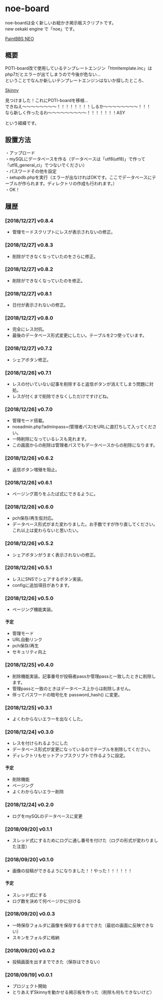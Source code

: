 # noe-board
noe-boardは全く新しいお絵かき掲示板スクリプトです。  
new oekaki engine で「noe」です。

<a href="https://github.com/funige/neo/">PaintBBS NEO</a>

## 概要
POTI-board改で使用しているテンプレートエンジン「htmltemplate.inc」はphp7だとエラーが出てしまうので今後が危ない…  
ということでなんか新しいテンプレートエンジンはないか探したところ、

<a href="http://skinny.sx68.net/">Skinny</a>  

見つけました！これにPOTI-boardを移植…  
できねえ〜〜〜〜〜〜〜〜！！！！！！！！しるか〜〜〜〜〜〜〜〜！！！  
なら新しく作ったるわ〜〜〜〜〜〜〜〜〜！！！！！！！ASY  

という経緯です。

## 設置方法
・アップロード  
・mySQLにデータベースを作る（データベースは「utf8(utf8)」で作って「utf8_general_ci」でつないでください）  
・パスワードその他を設定  
・setupdb.phpを実行（エラーが出なければOKです。ここでデータベースにテーブルが作られます。ディレクトリの作成も行われます。）  
・OK！

## <a name="history">履歴</a>

### [2018/12/27] v0.8.4
- 管理モードスクリプトにレスが表示されないの修正。

### [2018/12/27] v0.8.3
- 削除ができなくなっていたのをさらに修正。

### [2018/12/27] v0.8.2
- 削除ができなくなっていたのを修正。

### [2018/12/27] v0.8.1
- 日付が表示されないの修正。

### [2018/12/27] v0.8.0
- 完全にレス対抗。
- 最後のデータベース形式変更にしたい。テーブルを2つ使っています。

### [2018/12/27] v0.7.2
- シェアボタン修正。

### [2018/12/26] v0.7.1
- レスの付いていない記事を削除すると返信ボタンが消えてしまう問題に対処。
- レスが付くまで削除できなくしただけですけどね。

### [2018/12/26] v0.7.0
- 管理モード搭載。
- noeadmin.php?adminpass=(管理者パス)をURLに直打ちして入ってください。
- 一時削除になっているレスも見れます。
- この画面からの削除は管理者パスでもデータベースからの削除になります。

### [2018/12/26] v0.6.2
- 返信ボタン増殖を阻止。

### [2018/12/26] v0.6.1
- ページング周りをふたば式にできるように。

### [2018/12/26] v0.6.0
- pch保存/再生仮対応。
- データベース形式がまた変わりました。お手数ですが作り直してください。これ以上は変わらないと思いたい。

### [2018/12/26] v0.5.2
- シェアボタンがうまく表示されないの修正。

### [2018/12/26] v0.5.1
- レスにSNSでシェアするボタン実装。
- configに追加項目があります。

### [2018/12/26] v0.5.0
- ページング機能実装。

#### 予定
- 管理モード
- URL自動リンク
- pch保存/再生
- セキュリティ向上

### [2018/12/25] v0.4.0
- 削除機能実装。記事番号が投稿者passか管理passと一致したときに削除します。
- 管理passと一致のときはデータベース上からは削除しません。
- 伴ってパスワードの暗号化を password_hash() に変更。

### [2018/12/25] v0.3.1
- よくわからないエラーを出なくした。

### [2018/12/24] v0.3.0
- レスを付けられるようにした
- データベース形式が変更になっているのでテーブルを削除してください。
- ディレクトリもセットアップスクリプトで作るように設定。

#### 予定
- 削除機能
- ページング
- よくわからないエラー削除

### [2018/12/24] v0.2.0
- ログをmySQLのデータベースに変更

### [2018/09/20] v0.1.1
- スレッド式にするためにログに通し番号を付けた（ログの形式が変わりました注意）

### [2018/09/20] v0.1.0
- 画像の投稿ができるようになりました！！やった！！！！！！
#### 予定
- スレッド式にする
- ログ数を決めて何ページかに分ける

### [2018/09/20] v0.0.3
- 一時保存フォルダに画像を保存するまでできた（最初の画面に反映できない）
- スキンをフォルダに格納

### [2018/09/20] v0.0.2
- 投稿画面を出すまでできた（保存はできない）

### [2018/09/19] v0.0.1
- プロジェクト開始
- とりあえずSkinnyを動かせる掲示板を作った（削除も何もできないけど）
